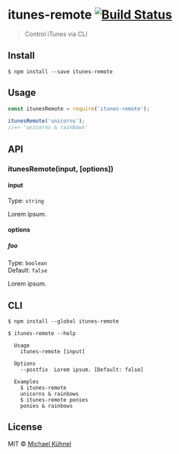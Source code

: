 # itunes-remote [![Build Status](https://travis-ci.org/mischah/itunes-remote.svg?branch=master)](https://travis-ci.org/mischah/itunes-remote)

> Control iTunes via CLI


## Install

```
$ npm install --save itunes-remote
```


## Usage

```js
const itunesRemote = require('itunes-remote');

itunesRemote('unicorns');
//=> 'unicorns & rainbows'
```


## API

### itunesRemote(input, [options])

#### input

Type: `string`

Lorem ipsum.

#### options

##### foo

Type: `boolean`  
Default: `false`

Lorem ipsum.


## CLI

```
$ npm install --global itunes-remote
```

```
$ itunes-remote --help

  Usage
    itunes-remote [input]

  Options
    --postfix  Lorem ipsum. [Default: false]

  Examples
    $ itunes-remote
    unicorns & rainbows
    $ itunes-remote ponies
    ponies & rainbows
```


## License

MIT © [Michael Kühnel](http://michael-kuehnel.de)
